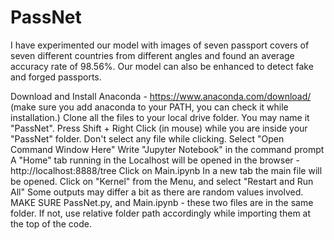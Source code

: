 # PassNet
I have experimented our model with images of seven passport covers of seven different countries from different angles and found an average accuracy rate of 98.56%. Our model can also be enhanced to detect fake and forged passports.

Download and Install Anaconda - https://www.anaconda.com/download/ (make sure you add anaconda to your PATH, you can check it while installation.)
Clone all the files to your local drive folder. You may name it "PassNet".
Press Shift + Right Click (in mouse) while you are inside your "PassNet" folder. Don't select any file while clicking.
Select "Open Command Window Here"
Write "Jupyter Notebook" in the command prompt
A "Home" tab running in the Localhost will be opened in the browser - http://localhost:8888/tree
Click on Main.ipynb
In a new tab the main file will be opened. Click on "Kernel" from the Menu, and select "Restart and Run All"
Some outputs may differ a bit as there are random values involved.
MAKE SURE PassNet.py, and Main.ipynb - these two files are in the same folder. If not, use relative folder path accordingly while importing them at the top of the code.
